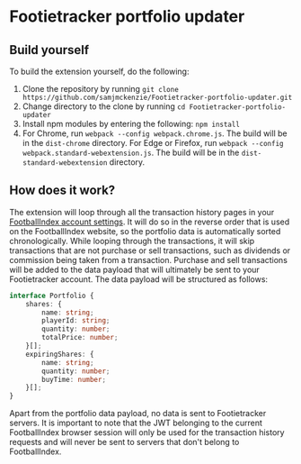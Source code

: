 # Footietracker portfolio updater

## Build yourself

To build the extension yourself, do the following:

1. Clone the repository by running `git clone https://github.com/samjmckenzie/Footietracker-portfolio-updater.git`
2. Change directory to the clone by running `cd Footietracker-portfolio-updater`
3. Install npm modules by entering the following: `npm install`
4. For Chrome, run `webpack --config webpack.chrome.js`. The build will be in the `dist-chrome` directory. For Edge or Firefox, run `webpack --config webpack.standard-webextension.js`. The build will be in the `dist-standard-webextension` directory.

## How does it work?

The extension will loop through all the transaction history pages in your [FootballIndex account settings](https://www.footballindex.co.uk/stockmarket/account/transactions). It will do so in the reverse order that is used on the FootballIndex website, so the portfolio data is automatically sorted chronologically. While looping through the transactions, it will skip transactions that are not purchase or sell transactions, such as dividends or commission being taken from a transaction. Purchase and sell transactions will be added to the data payload that will ultimately be sent to your Footietracker account. The data payload will be structured as follows:

```ts
interface Portfolio {
    shares: {
        name: string;
        playerId: string;
        quantity: number;
        totalPrice: number;
    }[];
    expiringShares: {
        name: string;
        quantity: number;
        buyTime: number;
    }[];
}
```

Apart from the portfolio data payload, no data is sent to Footietracker servers. It is important to note that the JWT belonging to the current FootballIndex browser session will only be used for the transaction history requests and will never be sent to servers that don't belong to FootballIndex. 
